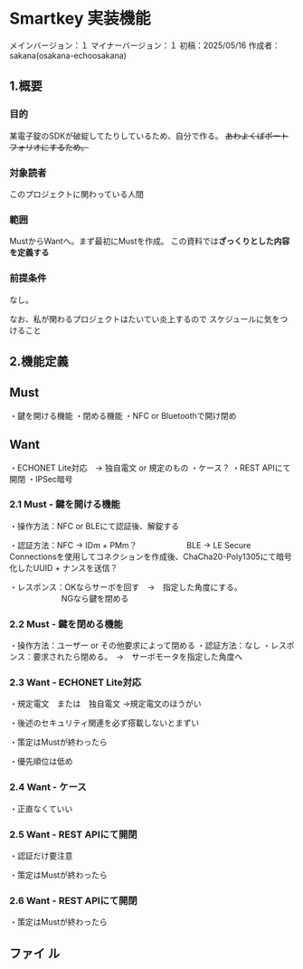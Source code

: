 # Smartkey 実装機能
メインバージョン：１
マイナーバージョン：１
初稿：2025/05/16
作成者：sakana(osakana-echoosakana)
## 1.概要
### 目的
某電子錠のSDKが破綻してたりしているため、自分で作る。
~~あわよくばポートフォリオにするため。~~

### 対象読者
このプロジェクトに関わっている人間

### 範囲
MustからWantへ。まず最初にMustを作成。
この資料では**ざっくりとした内容を定義する**

### 前提条件
なし。

なお、私が関わるプロジェクトはたいてい炎上するので
スケジュールに気をつけること

## 2.機能定義
## Must
・鍵を開ける機能
・閉める機能
・NFC or Bluetoothで開け閉め
## Want
・ECHONET Lite対応　→ 独自電文 or 規定のもの
・ケース？
・REST APIにて開閉
・IPSec暗号
### 2.1 Must - 鍵を開ける機能
・操作方法：NFC or BLEにて認証後、解錠する

・認証方法：NFC → IDm + PMm？
　　　　　　BLE  →  LE Secure Connectionsを使用してコネクションを作成後、ChaCha20-Poly1305にて暗号化したUUID + ナンスを送信？

・レスポンス：OKならサーボを回す　→　指定した角度にする。
　　　  　　　  NGなら鍵を閉める

### 2.2 Must - 鍵を閉める機能
・操作方法：ユーザー or その他要求によって閉める
・認証方法：なし
・レスポンス：要求されたら閉める。　→　サーボモータを指定した角度へ


### 2.3 Want - ECHONET Lite対応
・規定電文　または　独自電文
→規定電文のほうがい

・後述のセキュリティ関連を必ず搭載しないとまずい

・策定はMustが終わったら

・優先順位は低め

### 2.4 Want - ケース
・正直なくていい

### 2.5 Want - REST APIにて開閉
・認証だけ要注意

・策定はMustが終わったら

### 2.6 Want - REST APIにて開閉
・策定はMustが終わったら


## ファイ ル